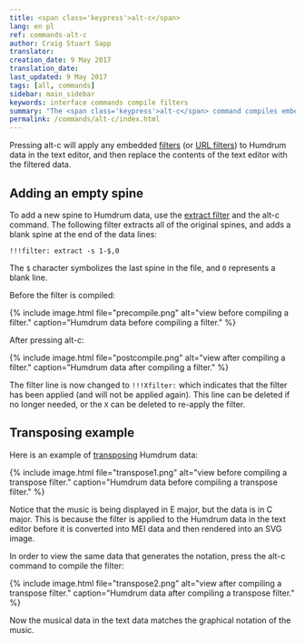 ```yaml
---
title: <span class='keypress'>alt-c</span>
lang: en pl
ref: commands-alt-c
author: Craig Stuart Sapp
translator: 
creation_date: 9 May 2017
translation_date: 
last_updated: 9 May 2017
tags: [all, commands]
sidebar: main_sidebar
keywords: interface commands compile filters
summary: "The <span class='keypress'>alt-c</span> command compiles embedded filters."
permalink: /commands/alt-c/index.html
---
```


Pressing <span class="keypress">alt-c</span> will apply any embedded
[filters](/filter/) (or [URL filters](/filter/url)) to Humdrum data in the
text editor, and then replace the contents of the text editor with the
filtered data.


## Adding an empty spine ##

To add a new spine to Humdrum data, use the 
[extract filter](/filter/extract) and the 
<span class="keypress">alt-c</span> command.  The following
filter extracts all of the original spines, and adds a
blank spine at the end of the data lines:

```
!!!filter: extract -s 1-$,0
```

The `$` character symbolizes the last spine in the file, and `0` represents
a blank line.


Before the filter is compiled:

{% include image.html
	file="precompile.png"
	alt="view before compiling a filter."
	caption="Humdrum data before compiling a filter."
%}


After pressing <span class="keypress">alt-c</span>:

{% include image.html
	file="postcompile.png"
	alt="view after compiling a filter."
	caption="Humdrum data after compiling a filter."
%}

The filter line is now changed to `!!!Xfilter:` which indicates 
that the filter has been applied (and will not be applied again).
This line can be deleted if no longer needed, or the `X` can be 
deleted to re-apply the filter.


## Transposing example ##

Here is an example of [transposing](/filter/transpose)  Humdrum data:

{% include image.html
	file="transpose1.png"
	alt="view before compiling a transpose filter."
	caption="Humdrum data before compiling a transpose filter."
%}

Notice that the music is being displayed in E major, 
but the data is in C major.  This is because the filter is applied to
the Humdrum data in the text editor before it is converted
into MEI data and then rendered into an SVG image.

In order to view the same data that generates the notation, press the
<span class="keypress">alt-c</span> command to compile the filter:

{% include image.html
	file="transpose2.png"
	alt="view after compiling a transpose filter."
	caption="Humdrum data after compiling a transpose filter."
%}

Now the musical data in the text data matches the graphical notation
of the music.










